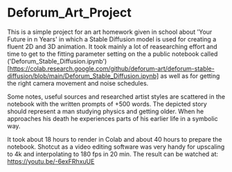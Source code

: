 # Deforum_Art_Project

This is a simple project for an art homework given in school about 'Your Future in n Years' in which a Stable Diffusion model is used for creating a fluent 2D and 3D animation. It took mainly a lot of reasearching effort and time to get to the fitting parameter setting on the a public notebook called ('Deforum_Stable_Diffusion.ipynb')[https://colab.research.google.com/github/deforum-art/deforum-stable-diffusion/blob/main/Deforum_Stable_Diffusion.ipynb] as well as for getting the right camera movement and noise schedules.

Some notes, useful sources and researched artist styles are scattered in the notebook with the written prompts  of +500 words. The depicted story should represent a man studying physics and getting older. When he approaches his death he experiences parts of his earlier life in a symbolic way. 

It took about 18 hours to render in Colab and about 40 hours to prepare the notebook. Shotcut as a video editing software was very handy for upscaling to 4k and interpolating to 180 fps in 20 min. 
The result can be watched at: https://youtu.be/-6exFRhxuUE
